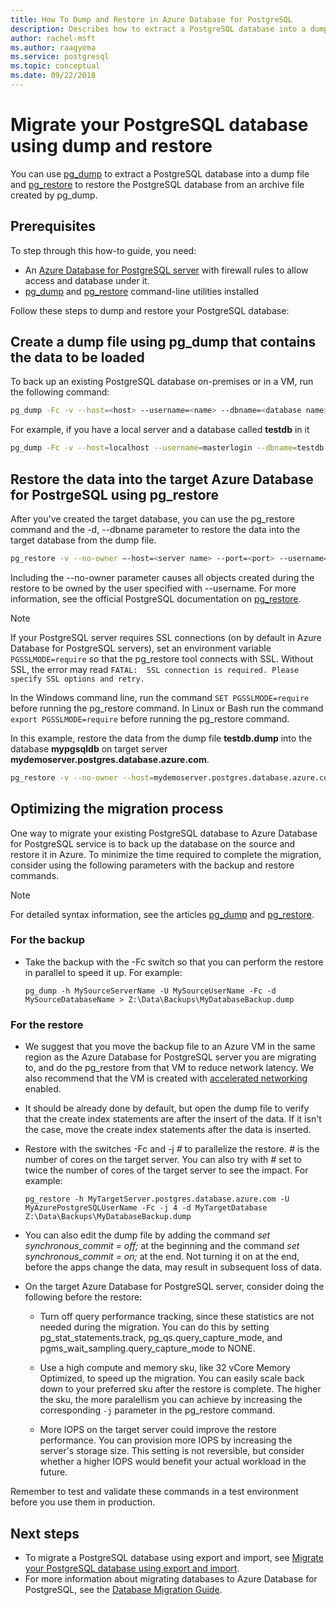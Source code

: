 ```yaml
---
title: How To Dump and Restore in Azure Database for PostgreSQL
description: Describes how to extract a PostgreSQL database into a dump file and restore from a file created by pg_dump in Azure Database for PostgreSQL.
author: rachel-msft
ms.author: raagyema
ms.service: postgresql
ms.topic: conceptual
ms.date: 09/22/2018
---
```

# Migrate your PostgreSQL database using dump and restore
You can use [pg_dump](https://www.postgresql.org/docs/9.3/static/app-pgdump.html) to extract a PostgreSQL database into a dump file and [pg_restore](https://www.postgresql.org/docs/9.3/static/app-pgrestore.html) to restore the PostgreSQL database from an archive file created by pg_dump.

## Prerequisites
To step through this how-to guide, you need:
- An [Azure Database for PostgreSQL server](quickstart-create-server-database-portal.md) with firewall rules to allow access and database under it.
- [pg_dump](https://www.postgresql.org/docs/9.6/static/app-pgdump.html) and [pg_restore](https://www.postgresql.org/docs/9.6/static/app-pgrestore.html) command-line utilities installed

Follow these steps to dump and restore your PostgreSQL database:

## Create a dump file using pg_dump that contains the data to be loaded
To back up an existing PostgreSQL database on-premises or in a VM, run the following command:
```bash
pg_dump -Fc -v --host=<host> --username=<name> --dbname=<database name> > <database>.dump
```
For example, if you have a local server and a database called **testdb** in it
```bash
pg_dump -Fc -v --host=localhost --username=masterlogin --dbname=testdb > testdb.dump
```


## Restore the data into the target Azure Database for PostrgeSQL using pg_restore
After you've created the target database, you can use the pg_restore command and the -d, --dbname parameter to restore the data into the target database from the dump file.
```bash
pg_restore -v --no-owner –-host=<server name> --port=<port> --username=<user@servername> --dbname=<target database name> <database>.dump
```
Including the --no-owner parameter causes all objects created during the restore to be owned by the user specified with --username. For more information, see the official PostgreSQL documentation on [pg_restore](https://www.postgresql.org/docs/9.6/static/app-pgrestore.html).

> [!NOTE]
> If your PostgreSQL server requires SSL connections (on by default in Azure Database for PostgreSQL servers), set an environment variable `PGSSLMODE=require` so that the pg_restore tool connects with SSL. Without SSL, the error may read  `FATAL:  SSL connection is required. Please specify SSL options and retry.`
>
> In the Windows command line, run the command `SET PGSSLMODE=require` before running the pg_restore command. In Linux or Bash run the command `export PGSSLMODE=require` before running the pg_restore command.
>

In this example, restore the data from the dump file **testdb.dump** into the database **mypgsqldb** on target server **mydemoserver.postgres.database.azure.com**. 
```bash
pg_restore -v --no-owner --host=mydemoserver.postgres.database.azure.com --port=5432 --username=mylogin@mydemoserver --dbname=mypgsqldb testdb.dump
```

## Optimizing the migration process

One way to migrate your existing PostgreSQL database to Azure Database for PostgreSQL service is to back up the database on the source and restore it in Azure. To minimize the time required to complete the migration, consider using the following parameters with the backup and restore commands.

> [!NOTE]
> For detailed syntax information, see the articles [pg_dump](https://www.postgresql.org/docs/9.6/static/app-pgdump.html) and [pg_restore](https://www.postgresql.org/docs/9.6/static/app-pgrestore.html).
>

### For the backup
- Take the backup with the -Fc switch so that you can perform the restore in parallel to speed it up. For example:

    ```
    pg_dump -h MySourceServerName -U MySourceUserName -Fc -d MySourceDatabaseName > Z:\Data\Backups\MyDatabaseBackup.dump
    ```

### For the restore
- We suggest that you move the backup file to an Azure VM in the same region as the Azure Database for PostgreSQL server you are migrating to, and do the pg_restore from that VM to reduce network latency. We also recommend that the VM is created with [accelerated networking](../virtual-network/create-vm-accelerated-networking-powershell.md) enabled.

- It should be already done by default, but open the dump file to verify that the create index statements are after the insert of the data. If it isn't the case, move the create index statements after the data is inserted.

- Restore with the switches -Fc and -j *#* to parallelize the restore. *#* is the number of cores on the target server. You can also try with *#* set to twice the number of cores of the target server to see the impact. For example:

    ```
    pg_restore -h MyTargetServer.postgres.database.azure.com -U MyAzurePostgreSQLUserName -Fc -j 4 -d MyTargetDatabase Z:\Data\Backups\MyDatabaseBackup.dump
    ```

- You can also edit the dump file by adding the command *set synchronous_commit = off;* at the beginning and the command *set synchronous_commit = on;* at the end. Not turning it on at the end, before the apps change the data, may result in subsequent loss of data.

- On the target Azure Database for PostgreSQL server, consider doing the following before the restore:
    - Turn off query performance tracking, since these statistics are not needed during the migration. You can do this by setting pg_stat_statements.track, pg_qs.query_capture_mode, and pgms_wait_sampling.query_capture_mode to NONE.

    - Use a high compute and memory sku, like 32 vCore Memory Optimized, to speed up the migration. You can easily scale back down to your preferred sku after the restore is complete. The higher the sku, the more paralellism you can achieve by increasing the corresponding `-j` parameter in the pg_restore command. 

    - More IOPS on the target server could improve the restore performance. You can provision more IOPS by increasing the server's storage size. This setting is not reversible, but consider whether a higher IOPS would benefit your actual workload in the future.

Remember to test and validate these commands in a test environment before you use them in production.

## Next steps
- To migrate a PostgreSQL database using export and import, see [Migrate your PostgreSQL database using export and import](howto-migrate-using-export-and-import.md).
- For more information about migrating databases to Azure Database for PostgreSQL, see the [Database Migration Guide](https://aka.ms/datamigration).
